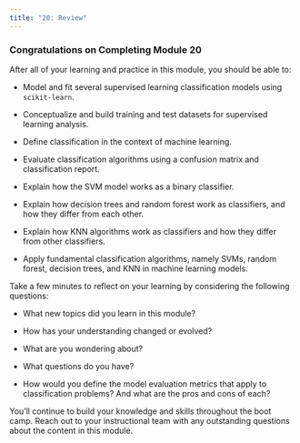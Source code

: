 ```yaml
---
title: "20: Review"
---
```


<img style="display: none;" src="https://static.bc-edx.com/data/dl-1-2/m20/lms/img/banner.jpg" alt="lesson banner" />

### Congratulations on Completing Module 20

After all of your learning and practice in this module, you should be able to:

* Model and fit several supervised learning classification models using `scikit-learn`.

* Conceptualize and build training and test datasets for supervised learning analysis.

* Define classification in the context of machine learning.

* Evaluate classification algorithms using a confusion matrix and classification report.

* Explain how the SVM model works as a binary classifier.

* Explain how decision trees and random forest work as classifiers, and how they differ from each other.

* Explain how KNN algorithms work as classifiers and how they differ from other classifiers.

* Apply fundamental classification algorithms, namely SVMs, random forest, decision trees, and KNN in machine learning models.

Take a few minutes to reflect on your learning by considering the following questions:

* What new topics did you learn in this module?

* How has your understanding changed or evolved?

* What are you wondering about?

* What questions do you have?

* How would you define the model evaluation metrics that apply to classification problems? And what are the pros and cons of each?

You’ll continue to build your knowledge and skills throughout the boot camp. Reach out to your instructional team with any outstanding questions about the content in this module.
